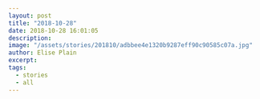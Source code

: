 ```yaml
---
layout: post
title: "2018-10-28"
date: 2018-10-28 16:01:05
description: 
image: "/assets/stories/201810/adbbee4e1320b9287eff90c90585c07a.jpg"
author: Elise Plain
excerpt: 
tags: 
  - stories
  - all
---
```



<p></p>
